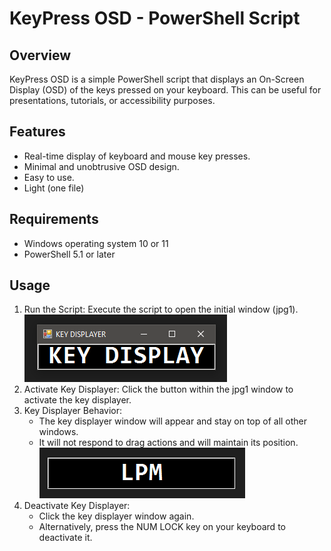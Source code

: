 # KeyPress OSD - PowerShell Script

## Overview
KeyPress OSD is a simple PowerShell script that displays an On-Screen Display (OSD) of the keys pressed on your keyboard. This can be useful for presentations, tutorials, or accessibility purposes.

## Features
- Real-time display of keyboard and mouse key presses.
- Minimal and unobtrusive OSD design.
- Easy to use.
- Light (one file)

## Requirements
- Windows operating system 10 or 11
- PowerShell 5.1 or later

## Usage
1. Run the Script: Execute the script to open the initial window (jpg1).
    ![keydisplayer-1.jpg](./keydisplayer-1.jpg)
2. Activate Key Displayer: Click the button within the jpg1 window to activate the key displayer.
3. Key Displayer Behavior:
    - The key displayer window will appear and stay on top of all other windows.
    - It will not respond to drag actions and will maintain its position.
    ![keydisplayer-2.jpg](./keydisplayer-2.jpg)
4. Deactivate Key Displayer:
    - Click the key displayer window again.
    - Alternatively, press the NUM LOCK key on your keyboard to deactivate it.